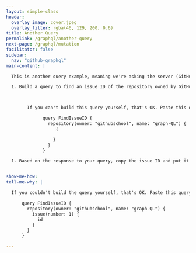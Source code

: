 ```yaml
---
layout: simple-class
header:
  overlay_image: cover.jpeg
  overlay_filter: rgba(46, 129, 200, 0.6)
title: Another Query
permalink: /graphql/another-query
next-page: /graphql/mutation
facilitator: false
sidebar:
  nav: "github-graphql"
main-content: |

  This is another query example, meaning we're asking the server (GitHub) to give us some specific information. We're asking for the ID of an issue so that we can use it when we post our information as a mutation in the next step.

  1. Build a query to find an issue ID of the repository owned by GitHubSchool named `graph-ql`. Search for the ID of issue number 1. Below is the start of the query, however, we left some of the **fields** out so you can try to build the query yourself. If you run into any issues building the query, the full code can be found in the "Tell me why" section.



        If you can't build this query yourself, that's OK. Paste this query into the explorer, and try to figure out why it's built the way it is and how you could change or recreate it.

              query FindIssueID {
                repository(owner: "githubschool", name: "graph-QL") {
                   {

                  }
                }
              }

  1. Based on the response to your query, copy the issue ID and put it in a safe place. We'll need it for the next step when we build a mutation.


show-me-how:
tell-me-why: |

  If you couldn't build the query yourself, that's OK. Paste this query into the explorer, and identify where you might have encountered issues while building it.

      query FindIssueID {
        repository(owner: "githubschool", name: "graph-QL") {
          issue(number: 1) {
            id
          }
        }
      }

---
```

